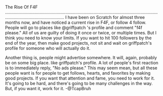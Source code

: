 The Rise Of F4F
............................................................................................................................................................................
I have been on Scratch for almost three months now, and have noticed a current rise in F4F, or follow 4 follow.
People will go to places like @griffpatch 's profile and comment "f4f please." All of us are guilty of doing it once or twice, or multiple times. But I think you need to know your limits. If you want to hit 100 followers by the end of the year, then make good projects, not sit and wait on griffpatch's profile for someone who will actually do it.

Another thing is, people might advertise somewhere. It will, again, probably be on some big place. like griffpatch's profile. A lot of people's first reaction is to immediately reply, "No ads please." This may seem mean, but all these people want is for people to get follows, hearts, and favorites by making good projects. If you want that attention and fame, you need to work for it. It's going to be hard, and there's going to be many challenges in the way. But, if you want it, work for it.
-@TcapBruh